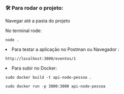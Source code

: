 ### 🛠️ Para rodar o projeto:

Navegar até a pasta do projeto 

No terminal rode:
```
node .
```
<li>Para testar a aplicação no Postman ou Navegador :</li>

```
http://localhost:3000/eventos/1
```


<li>Para subir no Docker: </li>

```
sudo docker build -t api-node-pessoa .
```

```
sudo docker run -p 3000:3000 api-node-pessoa
```
